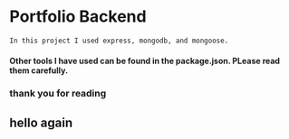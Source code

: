 # Portfolio Backend

```
In this project I used express, mongodb, and mongoose.
```

#### Other tools I have used can be found in the package.json. PLease read them carefully.

### thank you for reading 

## hello again